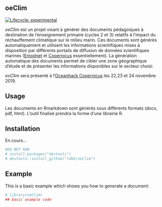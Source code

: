
<!-- README.md is generated from README.Rmd. Please edit that file -->

## oeClim

<!-- badges: start -->

[![Lifecycle:
experimental](https://img.shields.io/badge/lifecycle-experimental-orange.svg)](https://www.tidyverse.org/lifecycle/#experimental)
<!-- badges: end -->

*oeClim* est un projet visant à générer des documents pédagoiques à
destination de l’enseignement primaire (cycles 2 et 3) relatifs à
l’impact du réchauffement climatique sur le milieu marin. Ces
documents sont générés automatiquement et utilisent les informations
scientifiques mises à disposition par différents portails de diffusion
de données scientifiques marines ([Emodnet](http://www.emodnet.eu) et
[Copernicus](http://www.copernicus.eu) essentiellement). La génération
automatique des documents permet de cibler une zone géographique d’étude
et de présenter les informations disponibles sur le secteur choisi.

*eoClim* sera présenté à l’[Oceanhack
Copernicus](http://garage48.org/events/copernicus-oceanhack) les 22,23
et 24 novembre 2019.

## Usage

Les documents en Rmarkdown sont générés sous différents formats (docx,
pdf, html). L’outil finalisé prendra la forme d’une librairie R.

## Installation

En cours…

``` r
#DO NOT RUN
# install.packages("devtools")
# devtools::install_github("ldbk/oeClim")
```

## Example

This is a basic example which shows you how to generate a document:

``` r
# library(oeClim)
## basic example code
```
